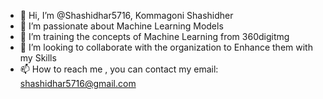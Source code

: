 - 👋 Hi, I’m @Shashidhar5716, Kommagoni Shashidher
- 👀 I’m passionate about Machine Learning Models
- 🌱 I’m training the concepts of Machine Learning from 360digitmg
- 💞️ I’m looking to collaborate with the organization to Enhance them with my Skills 
- 📫 How to reach me , you can contact my email: shashidhar5716@gmail.com

<!---
Shadhidhar5716/Shadhidhar5716 is a ✨ special ✨ repository because its `README.md` (this file) appears on your GitHub profile.
You can click the Preview link to take a look at your changes.
--->
